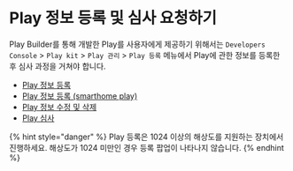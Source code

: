 # Play 정보 등록 및 심사 요청하기

Play Builder를 통해 개발한 Play를 사용자에게 제공하기 위해서는 `Developers Console` > `Play kit` > `Play 관리` > `Play 등록` 메뉴에서 Play에 관한 정보를 등록한 후 심사 과정을 거쳐야 합니다.

* [Play 정보 등록](register-a-play.md)
* [Play 정보 등록 (smarthome play) ](play-smarthome-play.md)
* [Play 정보 수정 및 삭제](modify-or-delete-play-information.md)
* [Play 심사](play-review.md)

{% hint style="danger" %}
Play 등록은 1024 이상의 해상도를 지원하는 장치에서 진행하세요. 해상도가 1024 미만인 경우 등록 팝업이 나타나지 않습니다.
{% endhint %}
